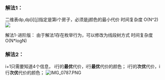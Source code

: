 ### 解法1：
二维表dp,dp[i][j]指定是第i个房子，必须是j颜色的最小代价
时间复杂度 O(N^2)
![](https://pic.zaqbest.com/i/2022/12/07/639018c65ed6f.png)

解法1-进阶版：
由于解法1存在枚举行为，可以修改为线段树方式
时间复杂度O(N*logN)

### 解法2：
i+1只需要知道4个信息，
i行的**最优**代价，i行**最优**代价的颜色；
i行的**次优**代价，i行**次优**代价的颜色；
![IMG_0787.PNG](https://pic.zaqbest.com/i/2022/12/07/6390187a40677.png)
